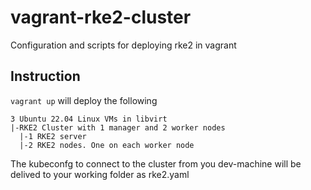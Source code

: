# vagrant-rke2-cluster
Configuration and scripts for deploying rke2 in vagrant

## Instruction
`vagrant up` will deploy the following

```
3 Ubuntu 22.04 Linux VMs in libvirt
|-RKE2 Cluster with 1 manager and 2 worker nodes
  |-1 RKE2 server
  |-2 RKE2 nodes. One on each worker node
```

The kubeconfg to connect to the cluster from you dev-machine will be delived to your working folder as rke2.yaml